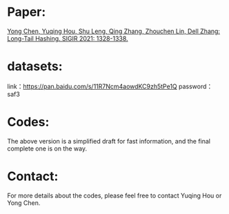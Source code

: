 # Paper:
[Yong Chen, Yuqing Hou, Shu Leng, Qing Zhang, Zhouchen Lin, Dell Zhang: Long-Tail Hashing. SIGIR 2021: 1328-1338.](https://dl.acm.org/doi/abs/10.1145/3404835.3462888)

# datasets:
link：https://pan.baidu.com/s/11R7Ncm4aowdKC9zh5tPe1Q 
password：saf3

# Codes:
The above version is a simplified draft for fast information, and the final complete one is on the way.

# Contact:
For more details about the codes, please feel free to contact Yuqing Hou or Yong Chen.
